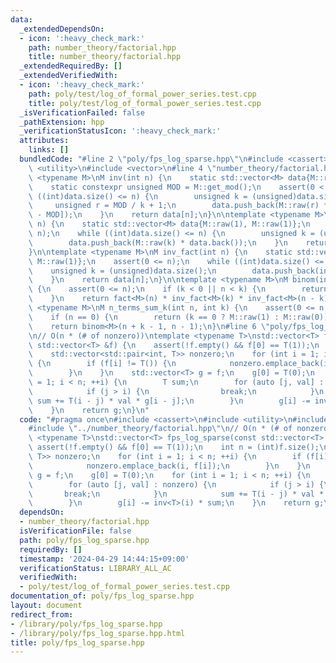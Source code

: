 ```yaml
---
data:
  _extendedDependsOn:
  - icon: ':heavy_check_mark:'
    path: number_theory/factorial.hpp
    title: number_theory/factorial.hpp
  _extendedRequiredBy: []
  _extendedVerifiedWith:
  - icon: ':heavy_check_mark:'
    path: poly/test/log_of_formal_power_series.test.cpp
    title: poly/test/log_of_formal_power_series.test.cpp
  _isVerificationFailed: false
  _pathExtension: hpp
  _verificationStatusIcon: ':heavy_check_mark:'
  attributes:
    links: []
  bundledCode: "#line 2 \"poly/fps_log_sparse.hpp\"\n#include <cassert>\n#include\
    \ <utility>\n#include <vector>\n#line 4 \"number_theory/factorial.hpp\"\n\ntemplate\
    \ <typename M>\nM inv(int n) {\n    static std::vector<M> data{M::raw(0), M::raw(1)};\n\
    \    static constexpr unsigned MOD = M::get_mod();\n    assert(0 < n);\n    while\
    \ ((int)data.size() <= n) {\n        unsigned k = (unsigned)data.size();\n   \
    \     unsigned r = MOD / k + 1;\n        data.push_back(M::raw(r) * data[k * r\
    \ - MOD]);\n    }\n    return data[n];\n}\n\ntemplate <typename M>\nM fact(int\
    \ n) {\n    static std::vector<M> data{M::raw(1), M::raw(1)};\n    assert(0 <=\
    \ n);\n    while ((int)data.size() <= n) {\n        unsigned k = (unsigned)data.size();\n\
    \        data.push_back(M::raw(k) * data.back());\n    }\n    return data[n];\n\
    }\n\ntemplate <typename M>\nM inv_fact(int n) {\n    static std::vector<M> data{M::raw(1),\
    \ M::raw(1)};\n    assert(0 <= n);\n    while ((int)data.size() <= n) {\n    \
    \    unsigned k = (unsigned)data.size();\n        data.push_back(inv<M>(k) * data.back());\n\
    \    }\n    return data[n];\n}\n\ntemplate <typename M>\nM binom(int n, int k)\
    \ {\n    assert(0 <= n);\n    if (k < 0 || n < k) {\n        return M::raw(0);\n\
    \    }\n    return fact<M>(n) * inv_fact<M>(k) * inv_fact<M>(n - k);\n}\n\ntemplate\
    \ <typename M>\nM n_terms_sum_k(int n, int k) {\n    assert(0 <= n && 0 <= k);\n\
    \    if (n == 0) {\n        return (k == 0 ? M::raw(1) : M::raw(0));\n    }\n\
    \    return binom<M>(n + k - 1, n - 1);\n}\n#line 6 \"poly/fps_log_sparse.hpp\"\
    \n// O(n * (# of nonzero))\ntemplate <typename T>\nstd::vector<T> fps_log_sparse(const\
    \ std::vector<T> &f) {\n    assert(!f.empty() && f[0] == T(1));\n    int n = (int)f.size();\n\
    \    std::vector<std::pair<int, T>> nonzero;\n    for (int i = 1; i < n; ++i)\
    \ {\n        if (f[i] != T()) {\n            nonzero.emplace_back(i, f[i]);\n\
    \        }\n    }\n    std::vector<T> g = f;\n    g[0] = T(0);\n    for (int i\
    \ = 1; i < n; ++i) {\n        T sum;\n        for (auto [j, val] : nonzero) {\n\
    \            if (j > i) {\n                break;\n            }\n           \
    \ sum += T(i - j) * val * g[i - j];\n        }\n        g[i] -= inv<T>(i) * sum;\n\
    \    }\n    return g;\n}\n"
  code: "#pragma once\n#include <cassert>\n#include <utility>\n#include <vector>\n\
    #include \"../number_theory/factorial.hpp\"\n// O(n * (# of nonzero))\ntemplate\
    \ <typename T>\nstd::vector<T> fps_log_sparse(const std::vector<T> &f) {\n   \
    \ assert(!f.empty() && f[0] == T(1));\n    int n = (int)f.size();\n    std::vector<std::pair<int,\
    \ T>> nonzero;\n    for (int i = 1; i < n; ++i) {\n        if (f[i] != T()) {\n\
    \            nonzero.emplace_back(i, f[i]);\n        }\n    }\n    std::vector<T>\
    \ g = f;\n    g[0] = T(0);\n    for (int i = 1; i < n; ++i) {\n        T sum;\n\
    \        for (auto [j, val] : nonzero) {\n            if (j > i) {\n         \
    \       break;\n            }\n            sum += T(i - j) * val * g[i - j];\n\
    \        }\n        g[i] -= inv<T>(i) * sum;\n    }\n    return g;\n}\n"
  dependsOn:
  - number_theory/factorial.hpp
  isVerificationFile: false
  path: poly/fps_log_sparse.hpp
  requiredBy: []
  timestamp: '2024-04-29 14:44:15+09:00'
  verificationStatus: LIBRARY_ALL_AC
  verifiedWith:
  - poly/test/log_of_formal_power_series.test.cpp
documentation_of: poly/fps_log_sparse.hpp
layout: document
redirect_from:
- /library/poly/fps_log_sparse.hpp
- /library/poly/fps_log_sparse.hpp.html
title: poly/fps_log_sparse.hpp
---
```

